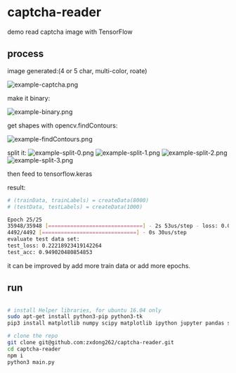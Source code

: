 # captcha-reader
demo read captcha image with TensorFlow

## process

image generated:(4 or 5 char, multi-color, roate)

![example-captcha.png](example-captcha.png)

make it binary:

![example-binary.png](example-binary.png)

get shapes with opencv.findContours:

![example-findContours.png](example-findContours.png)

split it:
![example-split-0.png](example-split-0.png)
![example-split-1.png](example-split-1.png)
![example-split-2.png](example-split-2.png)
![example-split-3.png](example-split-3.png)

then feed to tensorflow.keras

result:
```bash
# (trainData, trainLabels) = createData(8000)
# (testData, testLabels) = createData(1000)

Epoch 25/25
35948/35948 [==============================] - 2s 53us/step - loss: 0.0743 - acc: 0.9673
4492/4492 [==============================] - 0s 30us/step
evaluate test data set:
test_loss: 0.22218923419142264
test_acc: 0.949020480854853
```

it can be improved by add more train data or add more epochs.

## run
```bash

# install Helper libraries, for ubuntu 16.04 only
sudo apt-get install python3-pip python3-tk
pip3 install matplotlib numpy scipy matplotlib ipython jupyter pandas sympy nose --user

# clone the repo
git clone git@github.com:zxdong262/captcha-reader.git
cd captcha-reader
npm i
python3 main.py

```




